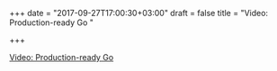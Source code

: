 +++
date = "2017-09-27T17:00:30+03:00"
draft = false
title = "Video:  Production-ready Go "

+++

<p><a href="https://golangnews.com/stories/2704-video-production-ready-go-golanguk">Video:  Production-ready Go </a></p>
